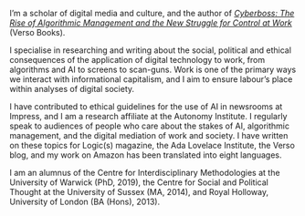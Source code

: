 I’m a scholar of digital media and culture, and the author of [*Cyberboss: The Rise of Algorithmic Management and the New Struggle for Control at Work*](https://shop.novaramedia.com/products/cyberboss) (Verso Books).

I specialise in researching and writing about the social, political and ethical consequences of the application of digital technology to work, from algorithms and AI to screens to scan-guns. Work is one of the primary ways we interact with informational capitalism, and I aim to ensure labour’s place within analyses of digital society.

I have contributed to ethical guidelines for the use of AI in newsrooms at Impress, and I am a research affiliate at the Autonomy Institute. I regularly speak to audiences of people who care about the stakes of AI, algorithmic management, and the digital mediation of work and society. I have written on these topics for Logic(s) magazine, the Ada Lovelace Institute, the Verso blog, and my work on Amazon has been translated into eight languages.

I am an alumnus of the Centre for Interdisciplinary Methodologies at the University of Warwick (PhD, 2019), the Centre for Social and Political Thought at the University of Sussex (MA, 2014), and Royal Holloway, University of London (BA (Hons), 2013).

